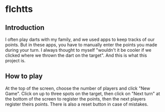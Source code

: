 # flchtts

## Introduction

I often play darts with my family, and we used apps to keep tracks of our points. But in these apps, you have to manually enter the points you made during your turn. I always thought to myself "wouldn't it be cooler if we clicked where we thrown the dart on the target". And this is what this project is.

## How to play 

At the top of the screen, choose the number of players and click "New Game". Click on up to three spots on the target, then click on "Next turn" at the bottom of the screen to register the points, then the next players register theirs points. 
There is also a reset button in case of mistakes. 

